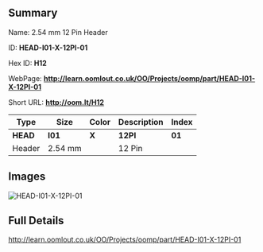 

## Summary
 
Name: 2.54 mm 12 Pin Header

ID: __HEAD-I01-X-12PI-01__

Hex ID: __H12__

WebPage: __http://learn.oomlout.co.uk/OO/Projects/oomp/part/HEAD-I01-X-12PI-01__

Short URL: __http://oom.lt/H12__


| Type   | Size   | Color   | Description   | Index   |    
| ----- | ------   | ------   | -----   | ----   |    
| __HEAD__   					| __I01__   					| __X__    						| __12PI__    					| __01__ |    
| Header		| 2.54 mm	| 		| 12 Pin	| 	|

## Images
![HEAD-I01-X-12PI-01](http://oomlout.com/oomp-gen/parts/HEAD-I01-X-12PI-01/HEAD-I01-X-12PI-01_420.jpg)

## Full Details

 http://learn.oomlout.co.uk/OO/Projects/oomp/part/HEAD-I01-X-12PI-01

